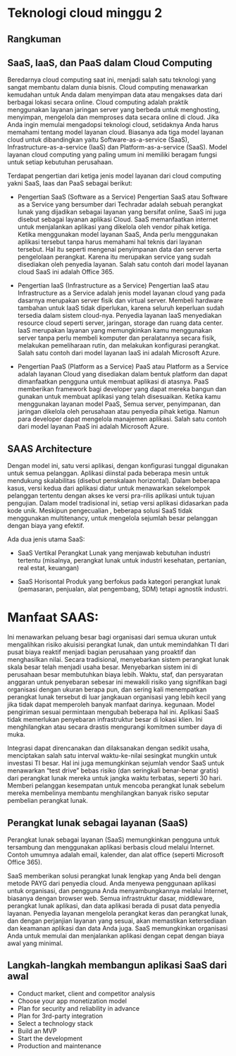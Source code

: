 # Teknologi cloud minggu 2

## Rangkuman

##  SaaS, IaaS, dan PaaS dalam Cloud Computing
Beredarnya cloud computing saat ini, menjadi salah satu teknologi yang sangat membantu dalam dunia bisnis. Cloud computing menawarkan kemudahan untuk Anda dalam menyimpan data atau mengakses data dari berbagai lokasi secara online. Cloud computing adalah praktik menggunakan layanan jaringan server yang berbeda untuk menghosting, menyimpan, mengelola dan memproses data secara online di cloud. 
Jika Anda ingin memulai mengadopsi teknologi cloud, setidaknya Anda harus memahami tentang model layanan cloud. Biasanya ada tiga model layanan cloud untuk dibandingkan yaitu Software-as-a-service (SaaS), Infrastructure-as-a-service (IaaS) dan Platform-as-a-service (SaaS). Model layanan cloud computing yang paling umum ini memiliki beragam fungsi untuk setiap kebutuhan perusahaan.

Terdapat pengertian dari ketiga jenis model layanan dari cloud computing yakni SaaS, Iaas dan PaaS sebagai berikut:
-  Pengertian SaaS (Software as a Service)
    Pengertian SaaS atau Software as a Service yang bersumber dari Techradar adalah sebuah perangkat lunak yang dijadikan sebagai layanan yang bersifat online, SaaS ini juga disebut sebagai layanan aplikasi Cloud. SaaS memanfaatkan internet untuk menjalankan aplikasi yang dikelola oleh vendor pihak ketiga. Ketika menggunakan model layanan SaaS, Anda perlu menggunakan aplikasi tersebut tanpa harus memahami hal teknis dari layanan tersebut. Hal itu seperti mengenai penyimpanan data dan server serta pengelolaan perangkat. Karena itu merupakan service yang sudah disediakan oleh penyedia layanan. Salah satu contoh dari model layanan cloud SaaS ini adalah Office 365.

-   Pengertian IaaS (Infrastructure as a Service)
   Pengertian IaaS atau Infrastructure as a Service adalah jenis model layanan cloud yang pada dasarnya merupakan server fisik dan virtual server. Membeli hardware tambahan untuk IaaS tidak diperlukan, karena seluruh keperluan sudah tersedia dalam sistem cloud-nya. Penyedia layanan IaaS menyediakan resource cloud seperti server, jaringan, storage dan ruang data center. IaaS merupakan layanan yang memungkinkan kamu menggunakan server tanpa perlu membeli komputer dan peralatannya secara fisik,  melakukan pemeliharaan rutin, dan melakukan konfigurasi perangkat. Salah satu contoh dari model layanan IaaS ini adalah Microsoft Azure. 

-   Pengertian PaaS (Platform as a Service)
   PaaS atau Platform as a Service adalah layanan Cloud yang disediakan dalam bentuk platform dan dapat dimanfaatkan pengguna untuk membuat aplikasi di atasnya. PaaS memberikan framework bagi developer yang dapat mereka bangun dan gunakan untuk membuat aplikasi yang telah disesuaikan. Ketika kamu menggunakan layanan model PaaS, Semua server, penyimpanan, dan jaringan dikelola oleh perusahaan atau penyedia pihak ketiga. Namun para developer dapat mengelola manajemen aplikasi. Salah satu contoh dari model layanan PaaS ini adalah Microsoft Azure.

## SAAS Architecture
Dengan model ini, satu versi aplikasi, dengan konfigurasi tunggal digunakan untuk semua pelanggan. Aplikasi diinstal pada beberapa mesin untuk mendukung skalabilitas (disebut penskalaan horizontal). Dalam beberapa kasus, versi kedua dari aplikasi diatur untuk menawarkan sekelompok pelanggan tertentu dengan akses ke versi pra-rilis aplikasi untuk tujuan pengujian. Dalam model tradisional ini, setiap versi aplikasi didasarkan pada kode unik. Meskipun pengecualian , beberapa solusi SaaS tidak menggunakan multitenancy, untuk mengelola sejumlah besar pelanggan dengan biaya yang efektif.

Ada dua jenis utama SaaS:
- SaaS Vertikal
Perangkat Lunak yang menjawab kebutuhan industri tertentu (misalnya, perangkat lunak untuk industri kesehatan, pertanian, real estat, keuangan)

- SaaS Horisontal
Produk yang berfokus pada kategori perangkat lunak (pemasaran, penjualan, alat pengembang, SDM) tetapi agnostik industri.

# Manfaat SAAS:

Ini menawarkan peluang besar bagi organisasi dari semua ukuran untuk mengalihkan risiko akuisisi perangkat lunak, dan untuk memindahkan TI dari pusat biaya reaktif menjadi bagian perusahaan yang proaktif dan menghasilkan nilai. Secara tradisional, menyebarkan sistem perangkat lunak skala besar telah menjadi usaha besar. Menyebarkan sistem ini di perusahaan besar membutuhkan biaya lebih. Waktu, staf, dan persyaratan anggaran untuk penyebaran sebesar ini mewakili risiko yang signifikan bagi organisasi dengan ukuran berapa pun, dan sering kali menempatkan perangkat lunak tersebut di luar jangkauan organisasi yang lebih kecil yang jika tidak dapat memperoleh banyak manfaat darinya. kegunaan. Model pengiriman sesuai permintaan mengubah beberapa hal ini. Aplikasi SaaS tidak memerlukan penyebaran infrastruktur besar di lokasi klien. Ini menghilangkan atau secara drastis mengurangi komitmen sumber daya di muka.

Integrasi dapat direncanakan dan dilaksanakan dengan sedikit usaha, menciptakan salah satu interval waktu-ke-nilai sesingkat mungkin untuk investasi TI besar. Hal ini juga memungkinkan sejumlah vendor SaaS untuk menawarkan “test drive” bebas risiko (dan seringkali benar-benar gratis) dari perangkat lunak mereka untuk jangka waktu terbatas, seperti 30 hari. Memberi pelanggan kesempatan untuk mencoba perangkat lunak sebelum mereka membelinya membantu menghilangkan banyak risiko seputar pembelian perangkat lunak.


## Perangkat lunak sebagai layanan (SaaS)
Perangkat lunak sebagai layanan (SaaS) memungkinkan pengguna untuk tersambung dan menggunakan aplikasi berbasis cloud melalui Internet. Contoh umumnya adalah email, kalender, dan alat office (seperti Microsoft Office 365).

SaaS memberikan solusi perangkat lunak lengkap yang Anda beli dengan metode PAYG dari penyedia cloud. Anda menyewa penggunaan aplikasi untuk organisasi, dan pengguna Anda menyambungkannya melalui Internet, biasanya dengan browser web. Semua infrastruktur dasar, middleware, perangkat lunak aplikasi, dan data aplikasi berada di pusat data penyedia layanan. Penyedia layanan mengelola perangkat keras dan perangkat lunak, dan dengan perjanjian layanan yang sesuai, akan memastikan ketersediaan dan keamanan aplikasi dan data Anda juga. SaaS memungkinkan organisasi Anda untuk memulai dan menjalankan aplikasi dengan cepat dengan biaya awal yang minimal.


## Langkah-langkah membangun aplikasi SaaS dari awal
- Conduct market, client and competitor analysis
- Choose your app monetization model
- Plan for security and reliability in advance
- Plan for 3rd-party integration
- Select a technology stack
- Build an MVP
- Start the development
- Production and maintenance







